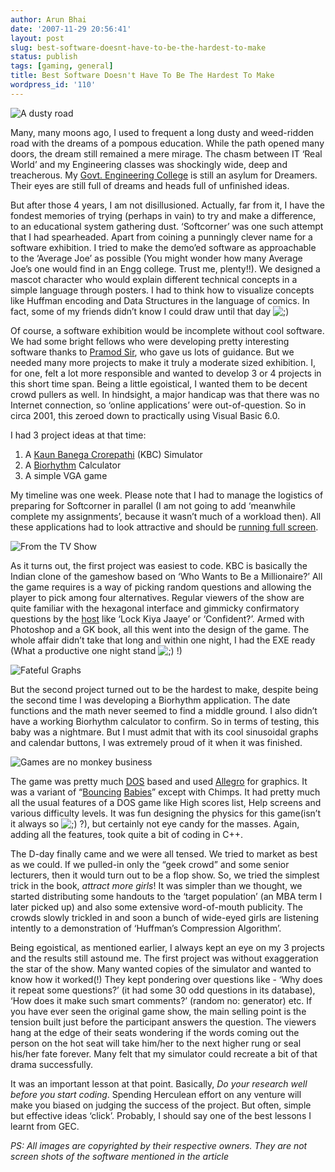 ```yaml
---
author: Arun Bhai
date: '2007-11-29 20:56:41'
layout: post
slug: best-software-doesnt-have-to-be-the-hardest-to-make
status: publish
tags: [gaming, general]
title: Best Software Doesn't Have To Be The Hardest To Make
wordpress_id: '110'
---
```


![A dusty road](http://farm2.static.flickr.com/1150/1012408463_4c032d07d1_d.jpg)

Many, many moons ago, I used to frequent a long dusty and
weed-ridden road with the dreams of a pompous education. While the
path opened many doors, the dream still remained a mere mirage. The
chasm between IT ‘Real World’ and my Engineering classes was
shockingly wide, deep and treacherous. My
[Govt. Engineering College](http://www.gectcr.edu/) is still an
asylum for Dreamers. Their eyes are still full of dreams and heads
full of unfinished ideas.

But after those 4 years, I am not disillusioned. Actually, far from
it, I have the fondest memories of trying (perhaps in vain) to try
and make a difference, to an educational system gathering dust.
‘Softcorner’ was one such attempt that I had spearheaded. Apart
from coining a punningly clever name for a software exhibition. I
tried to make the demo’ed software as approachable to the ‘Average
Joe’ as possible (You might wonder how many Average Joe’s one would
find in an Engg college. Trust me, plenty!!). We designed a mascot
character who would explain different technical concepts in a
simple language through posters. I had to think how to visualize
concepts like Huffman encoding and Data Structures in the language
of comics. In fact, some of my friends didn’t know I could draw
until that day
![;)](http://www.arunrocks.com/blog/wp-includes/images/smilies/icon_wink.gif)

Of course, a software exhibition would be incomplete without cool
software. We had some bright fellows who were developing pretty
interesting software thanks to [Pramod Sir](http://pramode.net/),
who gave us lots of guidance. But we needed many more projects to
make it truly a moderate sized exhibition. I, for one, felt a lot
more responsible and wanted to develop 3 or 4 projects in this
short time span. Being a little egoistical, I wanted them to be
decent crowd pullers as well. In hindsight, a major handicap was
that there was no Internet connection, so ‘online applications’
were out-of-question. So in circa 2001, this zeroed down to
practically using Visual Basic 6.0.

I had 3 project ideas at that time:

1.  A
    [Kaun Banega Crorepathi](http://en.wikipedia.org/wiki/Kaun_Banega_Crorepati)
    (KBC) Simulator
2.  A [Biorhythm](http://en.wikipedia.org/wiki/Biorhythm)
    Calculator
3.  A simple VGA game

My timeline was one week. Please note that I had to manage the
logistics of preparing for Softcorner in parallel (I am not going
to add ‘meanwhile complete my assignments’, because it wasn’t much
of a workload then). All these applications had to look attractive
and should be
[running full screen](http://en.wikipedia.org/wiki/Internet_kiosk).

![From the TV Show](http://farm1.static.flickr.com/157/423505555_2020c667da_m_d.jpg)

As it turns out, the first project was easiest to code. KBC is
basically the Indian clone of the gameshow based on ‘Who Wants to
Be a Millionaire?’ All the game requires is a way of picking random
questions and allowing the player to pick among four alternatives.
Regular viewers of the show are quite familiar with the hexagonal
interface and gimmicky confirmatory questions by the
[host](http://en.wikipedia.org/wiki/Amitabh_Bachchan) like ‘Lock
Kiya Jaaye’ or ‘Confident?’. Armed with Photoshop and a GK book,
all this went into the design of the game. The whole affair didn’t
take that long and within one night, I had the EXE ready (What a
productive one night stand
![;)](http://www.arunrocks.com/blog/wp-includes/images/smilies/icon_wink.gif)
!)

![Fateful Graphs](http://farm1.static.flickr.com/103/272436400_bc0c2d4264_m_d.jpg)

But the second project turned out to be the hardest to make,
despite being the second time I was developing a Biorhythm
application. The date functions and the math never seemed to find a
middle ground. I also didn’t have a working Biorhythm calculator to
confirm. So in terms of testing, this baby was a nightmare. But I
must admit that with its cool sinusoidal graphs and calendar
buttons, I was extremely proud of it when it was finished.

![Games are no monkey business](http://farm1.static.flickr.com/24/36293933_13c99d5c5d_t_d.jpg)

The game was pretty much [DOS](http://en.wikipedia.org/wiki/MS_DOS)
based and used [Allegro](http://www.liballeg.org/) for graphics. It
was a variant of
“[Bouncing](http://www.dosgamesarchive.com/download/game/100)
[Babies](http://www.mobygames.com/game/bouncing-babies/)” except
with Chimps. It had pretty much all the usual features of a DOS
game like High scores list, Help screens and various difficulty
levels. It was fun designing the physics for this game(isn’t it
always so
![;)](http://www.arunrocks.com/blog/wp-includes/images/smilies/icon_wink.gif)
?), but certainly not eye candy for the masses. Again, adding all
the features, took quite a bit of coding in C++.

The D-day finally came and we were all tensed. We tried to market
as best as we could. If we pulled-in only the “geek crowd” and some
senior lecturers, then it would turn out to be a flop show. So, we
tried the simplest trick in the book, *attract more girls*! It was
simpler than we thought, we started distributing some handouts to
the ‘target population’ (an MBA term I later picked up) and also
some extensive word-of-mouth publicity. The crowds slowly trickled
in and soon a bunch of wide-eyed girls are listening intently to a
demonstration of ‘Huffman’s Compression Algorithm’.

Being egoistical, as mentioned earlier, I always kept an eye on my
3 projects and the results still astound me. The first project was
without exaggeration the star of the show. Many wanted copies of
the simulator and wanted to know how it worked(!) They kept
pondering over questions like - ‘Why does it repeat some
questions?’ (it had some 30 odd questions in its database), ‘How
does it make such smart comments?’ (random no: generator) etc. If
you have ever seen the original game show, the main selling point
is the tension built just before the participant answers the
question. The viewers hang at the edge of their seats wondering if
the words coming out the person on the hot seat will take him/her
to the next higher rung or seal his/her fate forever. Many felt
that my simulator could recreate a bit of that drama successfully.

It was an important lesson at that point. Basically,
*Do your research well before you start coding*. Spending Herculean
effort on any venture will make you biased on judging the success
of the project. But often, simple but effective ideas ‘click’.
Probably, I should say one of the best lessons I learnt from GEC.

*PS: All images are copyrighted by their respective owners. They are not screen shots of the software mentioned in the article*



